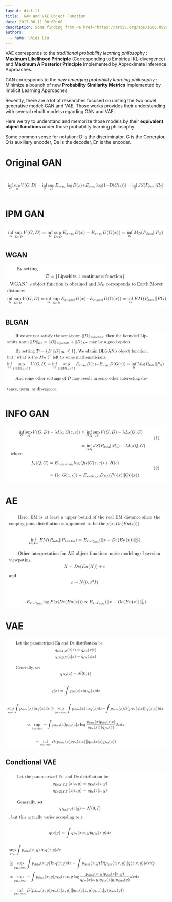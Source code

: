 ```yaml
---
layout: distill
title:  GAN and VAE Object Function
date: 2017-06-11 00:00:00
description: Some finding from <a href="https://arxiv.org/abs/1606.05908" target="_blank" rel="noopener">VAE Tutorial</a> and GAN papers.
authors:
  - name: Shiqi Liu
---
```

<p>VAE corresponds to the <em>traditional probability learning philosophy</em> : <strong>Maximum Likelihood Principle</strong> (Corresponding to Empirical KL-divergence) and <strong>Maximum A Posterior Principle</strong> Implemented by Approximate Inference Approaches.</p>
<p>GAN corresponds to the <em>new emerging probability learning philosophy</em> : Minimize a bounch of new <strong>Probability Similarity Metrics</strong> Implemented by Implicit Learning Approaches.</p>
<p>Recently, there are a lot of researches focused on uniting the two novel generative model: GAN and VAE. Those works provides their understanding with several rebuilt models regarding GAN and VAE.</p>
<p>Here we try to understand and memorize those models by their <strong>equivalent object functions</strong> under those probability learning philosophy.</p>
<p>Some common sense for notation: D is the discriminator, G is the Generator, Q is auxiliary encoder, De is the decoder, En is the encoder.</p>
<h1 id="original-gan">Original GAN</h1>
<img src="/assets/img/OriginalGAN.jpg" title="This is an example image">
<h1 id="ipm-gan">IPM GAN</h1>
<img src="/assets/img/IPMGAN.jpg" title="This is an example image">
<h2 id="wgan">WGAN</h2>
<img src="/assets/img/WGAN.jpg" title="This is an example image">
<h2 id="blgan">BLGAN</h2>
<img src="/assets/img/BLGAN.jpg" title="This is an example image">
<h1 id="info-gan">INFO GAN</h1>
<img src="/assets/img/InfoGAN.jpg" title="This is an example image">
<h1 id="ae">AE</h1>
<img src="/assets/img/AE.jpg" title="This is an example image">
<h1 id="vae">VAE</h1>
<img src="/assets/img/VAE1.jpg" title="This is an example image">
<h2 id="condtional-vae">Condtional VAE</h2>
<img src="/assets/img/CVAE1.jpg" title="This is an example image">
